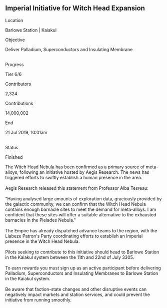 ## Imperial Initiative for Witch Head Expansion

Location

Barlowe Station \| Kaiakul

Objective

Deliver Palladium, Superconductors and Insulating Membrane

\
Progress

Tier 6/6

Contributors

2,324

Contributions

14,000,002

End

21 Jul 2019, 10:01am

\
Status

Finished

The Witch Head Nebula has been confirmed as a primary source of
meta-alloys, following an initiative hosted by Aegis Research. The news
has triggered efforts to swiftly establish a human presence in the
area.​\
\
Aegis Research released this statement from Professor Alba Tesreau:​\
\
\"Having analysed large amounts of exploration data, graciously provided
by the galactic community, we can confirm that the Witch Head Nebula
contains enough barnacle sites to meet the demand for meta-alloys. I am
confident that these sites will offer a suitable alternative to the
exhausted barnacles in the Pleiades Nebula.\"\
\
The Empire has already dispatched advance teams to the region, with the
Liabeze Patron\'s Party coordinating efforts to establish an Imperial
presence in the Witch Head Nebula.​\
\
Pilots seeking to contribute to this initiative should head to Barlowe
Station in the Kaiakul system between the 11th and 22nd of July 3305.​\
​\
To earn rewards you must sign up as an active participant before
delivering Palladium, Superconductors and Insulating Membranes to
Barlowe Station in the Kaiakul system.​\
\
Be aware that faction-state changes and other disruptive events can
negatively impact markets and station services, and could prevent the
initiative from running smoothly.​
